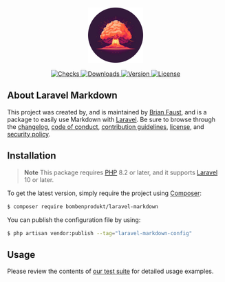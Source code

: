 <p align="center">
    <a href="https://bombenprodukt.com" target="_blank">
        <img src="https://raw.githubusercontent.com/BombenProdukt/assets/main/logo-text.svg" width="128" alt="BombenProdukt Logo" />
    </a>
</p>

<p align="center">
    <a href="https://github.com/faustbrian/laravel-markdown/actions">
        <img src="https://badge.sh/github/check-runs/BombenProdukt/laravel-markdown" alt="Checks" />
    </a>
    <a href="https://packagist.org/packages/bombenprodukt/laravel-markdown">
        <img src="https://badge.sh/packagist/downloads/BombenProdukt/laravel-markdown" alt="Downloads" />
    </a>
    <a href="https://packagist.org/packages/bombenprodukt/laravel-markdown">
        <img src="https://badge.sh/packagist/version/BombenProdukt/laravel-markdown" alt="Version" />
    </a>
    <a href="https://packagist.org/packages/bombenprodukt/laravel-markdown">
        <img src="https://badge.sh/packagist/license/BombenProdukt/laravel-markdown" alt="License" />
    </a>
</p>

## About Laravel Markdown

This project was created by, and is maintained by [Brian Faust](https://github.com/faustbrian), and is a package to easily use Markdown with [Laravel](https://laravel.com/). Be sure to browse through the [changelog](CHANGELOG.md), [code of conduct](.github/CODE_OF_CONDUCT.md), [contribution guidelines](.github/CONTRIBUTING.md), [license](LICENSE), and [security policy](.github/SECURITY.md).

## Installation

> **Note**
> This package requires [PHP](https://www.php.net/) 8.2 or later, and it supports [Laravel](https://laravel.com/) 10 or later.

To get the latest version, simply require the project using [Composer](https://getcomposer.org/):

```bash
$ composer require bombenprodukt/laravel-markdown
```

You can publish the configuration file by using:

```bash
$ php artisan vendor:publish --tag="laravel-markdown-config"
```

## Usage

Please review the contents of [our test suite](/tests) for detailed usage examples.
